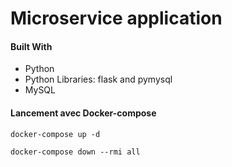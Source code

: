 # Microservice application


#### Built With

* Python
* Python Libraries: flask and pymysql
* MySQL


#### Lancement avec Docker-compose

```
docker-compose up -d
```

```
docker-compose down --rmi all
```

